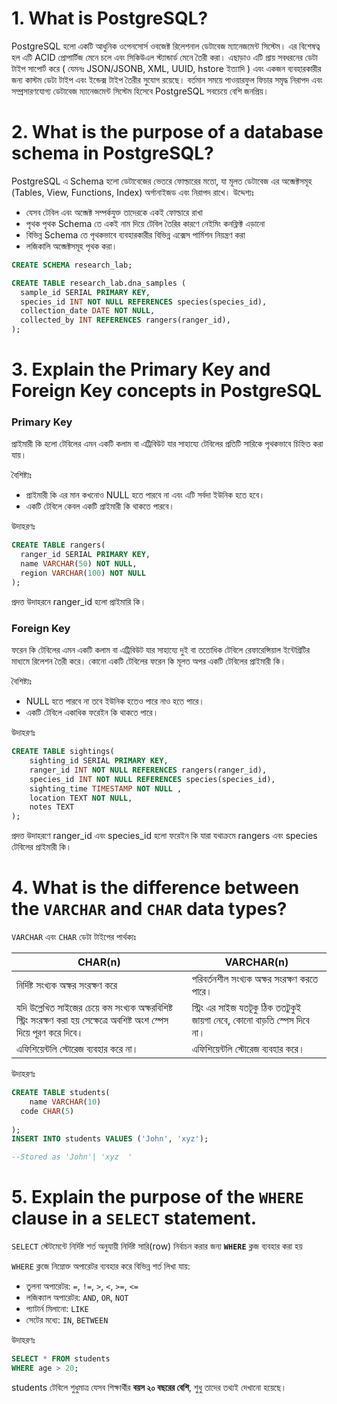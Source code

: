 # 1. What is PostgreSQL?

PostgreSQL হলো একটি আধুনিক ওপেনসোর্স ওবজেক্ট রিলেশনাল ডেটাবেজ ম্যানেজমেন্ট সিস্টেম। এর বিশেষত্ব হল এটি ACID প্রোপার্টিজ মেনে চলে এবং সিকিউএল স্ট্যান্ডার্ড মেনে তৈরী করা। এছাড়াও এটি প্রায় সবধরনের ডেটা টাইপ সাপোর্ট করে ( যেমনঃ JSON/JSONB, XML, UUID, hstore ইত্যাদি ) এবং একজন ব্যবহারকারীর জন্য কাস্টম ডেটা টাইপ এবং ইন্ডেক্স টাইপ তৈরীর সুযোগ রয়েছে। বর্তমান সময়ে পাওয়ারফুল ফিচার সমৃদ্ধ নিরাপদ এবং সম্প্রসারণযোগ্য ডেটাবেজ ম্যানেজমেন্ট সিস্টেম হিসেবে PostgreSQL সবচেয়ে বেশি জনপ্রিয়।

# 2. What is the purpose of a database schema in PostgreSQL?

PostgreSQL এ Schema হলো ডেটাবেজের ভেতরে ফোল্ডারের মতো, যা মূলত ডেটাবেজ এর অব্জেক্টসমূহ (Tables, View, Functions, Index) অর্গানাইজড এবং নিরাপদ রাখে। উদ্দেশ্যঃ

- যেসব টেবিল এবং অব্জেক্ট সম্পর্কযুক্ত তাদেরকে একই ফোল্ডারে রাখা
- পৃথক পৃথক Schema তে একই নাম দিয়ে টেবিল তৈরির কারণে নেইমিং কনফ্লিক্ট এড়ানো
- বিভিন্ন Schema তে পৃথকভাবে ব্যবহারকারীর বিভিন্ন এক্সেস পার্মিশন নিয়ন্ত্রণ করা
- লজিকালি অব্জেক্টসমূহ পৃথক করা।

```sql
CREATE SCHEMA research_lab;

CREATE TABLE research_lab.dna_samples (
  sample_id SERIAL PRIMARY KEY,
  species_id INT NOT NULL REFERENCES species(species_id),
  collection_date DATE NOT NULL,
  collected_by INT REFERENCES rangers(ranger_id),
);
```

# 3. Explain the **Primary Key** and **Foreign Key** concepts in PostgreSQL

### Primary Key

প্রাইমারী কি হলো টেবিলের এমন একটি কলাম বা  এট্রিবিউট যার সাহায্যে টেবিলের প্রতিটি সারিকে পৃথকভাবে চিহ্নিত করা যায়।

বৈশিষ্ট্যঃ

- প্রাইমারী কি এর মান কখনোও NULL হতে পারবে না এবং এটি সর্বদা ইউনিক হতে হবে।
- একটি টেবিলে কেবল একটি প্রাইমারী কি থাকতে পারবে।

উদাহরণঃ

```sql
CREATE TABLE rangers(
  ranger_id SERIAL PRIMARY KEY,
  name VARCHAR(50) NOT NULL,
  region VARCHAR(100) NOT NULL
);
```

প্রদত্ত উদাহরনে ranger_id হলো প্রাইমারি কি।

### Foreign Key

ফরেন কি টেবিলের এমন একটি কলাম বা এট্রিবিউট যার সাহায্যে দুই বা ততোধিক টেবিলে রেফারেন্সিয়াল ইন্টেগ্রিটির মাধ্যমে রিলেশন তৈরী করে। কোনো একটি টেবিলের ফরেন কি মূলত অপর একটি টেবিলের প্রাইমারী কি।

বৈশিষ্ট্যঃ

- NULL হতে পারবে না তবে ইউনিক হতেও পারে নাও হতে পারে।
- একটি টেবিলে একাধিক ফরেইন কি থাকতে পারে।

উদাহরণঃ

```sql
CREATE TABLE sightings(
    sighting_id SERIAL PRIMARY KEY,
    ranger_id INT NOT NULL REFERENCES rangers(ranger_id),
    species_id INT NOT NULL REFERENCES species(species_id),
    sighting_time TIMESTAMP NOT NULL ,
    location TEXT NOT NULL,
    notes TEXT
);
```

প্রদত্ত উদাহরণে ranger_id এবং species_id হলো ফরেইন কি যারা যথাক্রমে rangers এবং species টেবিলের প্রাইমারী কি।

# 4. What is the difference between the `VARCHAR` and `CHAR` data types?

`VARCHAR` এবং `CHAR` ডেটা টাইপের পার্থক্যঃ

| CHAR(n) | VARCHAR(n) |
| --- | --- |
| নির্দিষ্ট সংখ্যক অক্ষর সংরক্ষণ করে | পরিবর্তনশীল সংখ্যক অক্ষর সংরক্ষণ করতে পারে। |
| যদি উল্লেখিত সাইজের চেয়ে কম সংখ্যক অক্ষরবিশিষ্ট স্ট্রিং সংরক্ষণ করা হয় সেক্ষেত্রে অবশিষ্ট অংশ স্পেস দিয়ে পূরণ করে দিবে। | স্ট্রিং এর সাইজ যতটূকু ঠিক ততটুকুই জায়গা নেবে, কোনো বাড়তি স্পেস দিবে না। |
| এফিশিয়েন্টলি স্টোরেজ ব্যবহার করে না। | এফিশিয়েন্টলি স্টোরেজ ব্যবহার করে। |

উদাহরণঃ

```sql
CREATE TABLE students(
	name VARCHAR(10)
  code CHAR(5)
  
);
INSERT INTO students VALUES ('John', 'xyz');

--Stored as 'John'| 'xyz  '
```

# 5. Explain the purpose of the `WHERE` clause in a `SELECT` statement.

`SELECT` স্টেটমেন্টে নির্দিষ্ট শর্ত অনুযায়ী নির্দিষ্ট সারি(row) নির্বাচন করার জন্য **`WHERE`** ক্লজ ব্যবহার করা হয়

`WHERE` ক্লজে নিম্নোক্ত অপারেটর ব্যবহার করে বিভিন্ন শর্ত লিখা যায়:

- তুলনা অপারেটর: `=`, `!=`, `>`, `<`, `>=`, `<=`
- লজিক্যাল অপারেটর: `AND`, `OR`, `NOT`
- প্যাটার্ন মিলানো: `LIKE`
- সেটের মধ্যে: `IN`, `BETWEEN`

উদাহরণঃ

```sql
SELECT * FROM students
WHERE age > 20;
```

students টেবিলে শুধুমাত্র যেসব শিক্ষার্থীর **বয়স ২০ বছরের বেশি**, শুধু তাদের তথ্যই দেখানো হয়েছে।